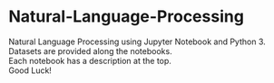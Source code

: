 # Natural-Language-Processing
Natural Language Processing using Jupyter Notebook and Python 3. </br>
Datasets are provided along the notebooks. </br>
Each notebook has a description at the top. </br>
Good Luck!
